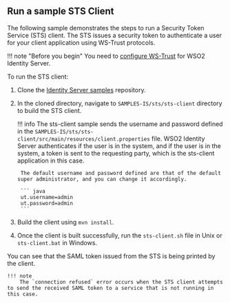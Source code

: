 ## Run a sample STS Client

The following sample demonstrates the steps to run a Security Token Service (STS) client. The STS issues a security token to authenticate a user for your client application using WS-Trust protocols.

!!! note "Before you begin"
    You need to [configure WS-Trust](../../learn/configuring-ws-trust-security-token-service) for WSO2 Identity Server.

To run the STS client:

1. Clone the [Identity Server samples](https://github.com/wso2/samples-is) repository.

2. In the cloned directory, navigate to `SAMPLES-IS/sts/sts-client` directory to build the STS client.  

    !!! info
        The sts-client sample sends the username and password defined in the `SAMPLES-IS/sts/sts-client/src/main/resources/client.properties` file. WSO2 Identity Server authenticates if the user is in the system, and if the user is in the system, a token is sent to the requesting party, which is the sts-client application in this case.

        The default username and password defined are that of the default super administrator, and you can change it accordingly.

        ``` java
        ut.username=admin
        ut.password=admin
        ```

3. Build the client using `mvn install`.

4. Once the client is built successfully, run the `sts-client.sh` file in Unix or `sts-client.bat` in Windows.

You can see that the SAML token issued from the STS is being printed by the client.

    !!! note
        The `connection refused` error occurs when the STS client attempts to send the received SAML token to a service that is not running in this case.